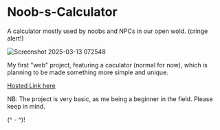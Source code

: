 # Noob-s-Calculator
A calculator mostly used by noobs and NPCs in our open wold. (cringe alert!)

![Screenshot 2025-03-13 072548](https://github.com/user-attachments/assets/2405c64a-5ed8-41d9-8164-138cc95699a0)

My first "web" project, featuring a caculator (normal for now), which is planning to be made something more simple and unique.

[Hosted Link here](https://joellijo32.github.io/Noob-s-Calculator/)






NB: The project is very basic, as me being a beginner in the field. Please keep in mind.


(^ - ^)!
